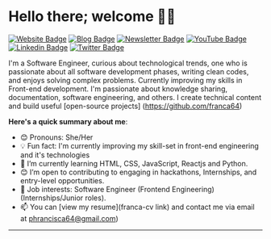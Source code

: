 # Hello there; welcome 👋🏾

[![Website Badge](https://img.shields.io/badge/-Portfolio-3B7EBF?style=for-the-badge&logo=Google-Chrome&logoColor=white&link=https://bolajiayodeji.com)](https://franca-portfolio) [![Blog Badge](https://img.shields.io/badge/-Blog-3B7EBF?style=for-the-badge&logo=Hashnode&logoColor=white&link=https://blog.bolajiayodeji.com)](https://franca-blog) [![Newsletter Badge](https://img.shields.io/badge/-Newsletter-3B7EBF?style=for-the-badge&logo=Substack&logoColor=white&link=https://bawd.bolajiayodeji.com)](franca-newsletter) [![YouTube Badge](https://img.shields.io/badge/-Youtube-3B7EBF?style=for-the-badge&logo=Youtube&logoColor=white&link=https://www.youtube.com/c/bolajiayodeji)](https://franca-youtube) [![Linkedin Badge](https://img.shields.io/badge/-LinkedIn-3B7EBF?style=for-the-badge&logo=Linkedin&logoColor=white&link=https://www.linkedin.com/in/iambolajiayo)](https://franca-linkedin) [![Twitter Badge](https://img.shields.io/badge/-@Somhairle-3B7EBF?style=for-the-badge&logo=twitter&logoColor=white&link=https://twitter.com/Som_hairle)](https://franca-twitter)

I'm a Software Engineer, curious about technological trends, one who is passionate about all software development phases, writing clean codes, and enjoys solving complex problems. Currently improving my skills in Front-end development. I'm passionate about knowledge sharing, documentation, software engineering, and others. I create technical content and build useful [open-source projects] (https://github.com/franca64)

**Here's a quick summary about me**:

- 😊 Pronouns: She/Her
- 💡 Fun fact: I'm currently improving my skill-set in front-end engineering and it's technologies
- 🌱 I’m currently learning HTML, CSS, JavaScript, Reactjs and Python.
- 😊 I’m open to contributing to engaging in hackathons, Internships, and entry-level opportunities.
- 💼 Job interests: Software Engineer (Frontend Engineering) (Internships/Junior roles).
- 📫 You can [view my resume](franca-cv link) and contact me via email at phrancisca64@gmail.com)

---
